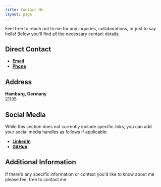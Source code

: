 ```yaml
---
title: Contact Me
layout: page
---
```




Feel free to reach out to me for any inquiries, collaborations, or just to say hello! Below you'll find all the necessary contact details.

## Direct Contact

- [**Email**](mailto:wahidur.upal@tuhh.de)
- [**Phone**](callto:+4917632409645)

## Address

**Hamburg, Germany**  
21135

## Social Media

While this section does not currently include specific links, you can add your social media handles as follows if applicable:

- [**LinkedIn**](https://www.linkedin.com/in/wahid-upal1408)
- [**GitHub**](https://github.com/wahidupal)

## Additional Information

If there's any specific information or context you'd like to know about me please feel free to contact me